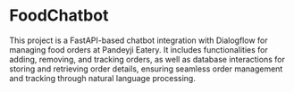 # FoodChatbot
This project is a FastAPI-based chatbot integration with Dialogflow for managing food orders at Pandeyji Eatery. It includes functionalities for adding, removing, and tracking orders, as well as database interactions for storing and retrieving order details, ensuring seamless order management and tracking through natural language processing.
